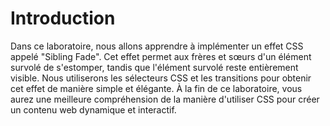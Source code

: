 # Introduction

Dans ce laboratoire, nous allons apprendre à implémenter un effet CSS appelé "Sibling Fade". Cet effet permet aux frères et sœurs d'un élément survolé de s'estomper, tandis que l'élément survolé reste entièrement visible. Nous utiliserons les sélecteurs CSS et les transitions pour obtenir cet effet de manière simple et élégante. À la fin de ce laboratoire, vous aurez une meilleure compréhension de la manière d'utiliser CSS pour créer un contenu web dynamique et interactif.

